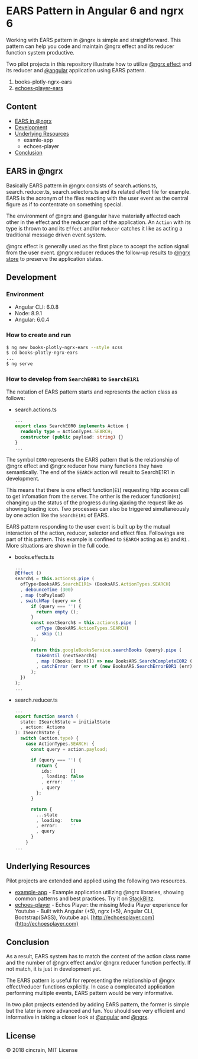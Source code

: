 # EARS Pattern in Angular 6 and ngrx 6

Working with EARS pattern in @ngrx is simple and straightforward. This pattern can help you code and maintain @ngrx effect and its reducer function system productive.

Two pilot projects in this repository illustrate how to utilize [@ngrx effect](https://github.com/ngrx/platform/blob/master/docs/effects/README.md) and its reducer and [@angular](https://github.com/angular/angular-cli) application using EARS pattern.

1. books-plotly-ngrx-ears
2. [echoes-player-ears](https://github.com/cincrain/echoes-player-ears)

## Content
- [EARS in @ngrx](#ears-in-@ngrx)
- [Development](#Development)
- [Underlying Resources](#underlying-Resources)
  - examle-app
  - echoes-player
- [Conclusion](#conclusion)

## EARS in @ngrx

Basically EARS pattern in @ngrx consists of search.`a`ctions.ts, search.`r`educer.ts, search.`s`electors.ts and its related `e`ffect file for example.
EARS is the acronym of the files reacting with the user event as the central figure as if to contentrate on something special.

The environment of @ngrx and @angular have materially affected each other in the effect and the reducer part of the application. An `Action` with its type is thrown to and its `Effect` and/or `Reducer` catches it like as acting a traditional message driven event system.

@ngrx effect is generally used as the first place to accept the action signal from the user event. @ngrx reducer reduces the follow-up results to [@ngrx store](https://github.com/ngrx/platform/blob/master/docs/store/README.md) to preserve the application states.

## Development

### Environment
- Angular CLI: 6.0.8
- Node: 8.9.1
- Angular: 6.0.4

### How to create and run
```bash
$ ng new books-plotly-ngrx-ears --style scss
$ cd books-plotly-ngrx-ears
...
$ ng serve
```

### How to develop from `SearchE0R1` to `SearchE1R1`

The notation of EARS pattern starts and represents the action class as follows:

- search.actions.ts
  ```ts
  ...
  export class SearchE0R0 implements Action {
    readonly type = ActionTypes.SEARCH;
    constructor (public payload: string) {}
  }
  ...
  ```

The symbol `E0R0` represents the EARS pattern that is the relationship of @ngrx effect and @ngrx reducer how many functions they have semantically. The end of the `SEARCH` action will result to SearchE1R1 in development.

This means that there is one effect function(`E1`) requesting http access call to get infomation from the server.
The orther is the reducer function(`R1`) changing up the status of the progress during ajaxing the request like as showing loading icon. Two processes can also be triggered simultaneously by one action like the `SearchE1R1` of EARS.

EARS pattern responding to the user event is built up by the mutual interaction of the action, reducer, selector and effect files. Followings are part of this pattern. This example is confined to `SEARCH` acting as `E1` and `R1` . More situations are shown in the full code.

- books.effects.ts
  ```ts
  ...
  @Effect ()
  search$ = this.actions$.pipe (
    ofType<BooksARS.SearchE1R1> (BooksARS.ActionTypes.SEARCH)
    , debounceTime (300)
    , map (toPayload)
    , switchMap (query => {
        if (query === '') {
          return empty ();
        }
        const nextSearch$ = this.actions$.pipe (
          ofType (BookARS.ActionTypes.SEARCH)
          , skip (1)
        );

        return this.googleBooksService.searchBooks (query).pipe (
          takeUntil (nextSearch$)
          , map ((books: Book[]) => new BooksARS.SearchCompleteE0R2 (books))
          , catchError (err => of (new BooksARS.SearchErrorE0R1 (err)))
        );
    })
  );
  ...
  ```

- search.reducer.ts
  ```ts
  ...
  export function search (
    state: ISearchState = initialState
    , action: Actions
  ): ISearchState {
    switch (action.type) {
      case ActionTypes.SEARCH: {
        const query = action.payload;

        if (query === '') {
          return {
            ids:       []
            , loading: false
            , error:   ''
            , query
          };
        }

        return {
          ...state
          , loading:   true
          , error:     ''
          , query
        }
      }
  ...
  ```

## Underlying Resources

Pilot projects are extended and applied using the following two resources.
- [example-app](https://github.com/ngrx/platform) - Example application utilizing @ngrx libraries, showing common patterns and best practices. Try it on [StackBlitz](https://stackblitz.com/github/ngrx/platform/tree/61cbfe537f9df8cef3dd4a6ee0b8f483e49653f4).
- [echoes-player](https://github.com/orizens/echoes-player) - Echos Player: the missing Media Player experience for Youtube - Built with Angular (+5), ngrx (+5), Angular CLI, Bootstrap(SASS), Youtube api. [http://echoesplayer.com](http://echoesplayer.com)

## Conclusion

As a result, EARS system has to match the content of the action class name and the number of @ngrx effect and/or @ngrx reducer function perfectly. If not match, it is just in development yet.

The EARS pattern is useful for representing the relationship of @ngrx effect/reducer functions explicitly. In case a complecated application performing multiple events, EARS pattern would be very informative.

In two pilot projects extended by adding EARS pattern, the former is simple but the later is more advanced and fun. You should see very efficient and informative in taking a closer look at [@angular](https://github.com/angular/angular-cli) and [@ngrx](https://github.com/ngrx/platform).

## License

&copy; 2018 cincrain, MIT License

